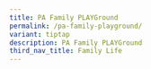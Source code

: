 ```yaml
---
title: PA Family PLAYGround
permalink: /pa-family-playground/
variant: tiptap
description: PA Family PLAYGround
third_nav_title: Family Life
---
```

